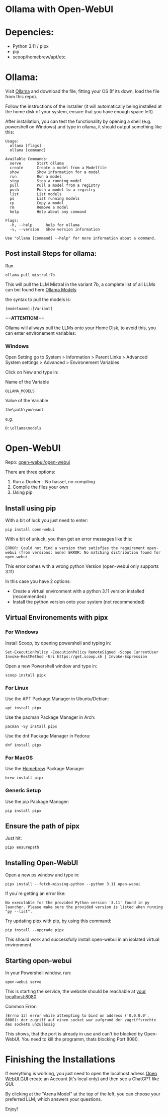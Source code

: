 # Ollama with Open-WebUI

# Depencies:

- Python 3.11 / pipx
- pip
- scoop/homebrew/apt/etc.

  

# Ollama:

Visit [Ollama](https://ollama.com/) and download the file, fitting your OS (If its down, load the file from this repo).

Follow the instructions of the installer (it will automatically being installed at the home disk of your system, ensure that you have enough space left)

After installation, you can test the functionality by opening a shell (e.g. powershell on Windows) and type in ollama, it should output something like this:

````
Usage:
  ollama [flags]
  ollama [command]

Available Commands:
  serve       Start ollama
  create      Create a model from a Modelfile
  show        Show information for a model
  run         Run a model
  stop        Stop a running model
  pull        Pull a model from a registry
  push        Push a model to a registry
  list        List models
  ps          List running models
  cp          Copy a model
  rm          Remove a model
  help        Help about any command

Flags:
  -h, --help      help for ollama
  -v, --version   Show version information

Use "ollama [command] --help" for more information about a command.
````



## Post install Steps for ollama:

Run
````
ollama pull mistral:7b
````

This will pull the LLM Mistral in the variant 7b, a complete list of all LLMs can bei found here [Ollama Models](https://ollama.com/search)

the syntax to pull the models is:

`[modelname]:[Variant]`



==**ATTENTION!**==

Ollama will allways pull the LLMs onto your Home Disk, to avoid this, you can enter environement variables:



### Windows

Open Setting go to System > Information > Parent Links > Advanced System settings > Advanced > Environement Variables

Click on New and type in:

Name of the Variable
````
OLLAMA_MODELS
````

Value of the Variable

`
the\path\you\want
`

e.g.
````
D:\ollama\models
````



# Open-WebUI

Repo: [open-webui/open-webui](https://github.com/open-webui/open-webui)

There are three options:

1. Run a Docker - No hassel, no compiling
2. Compile the files your own
3. Using pip



## Install using pip

With a bit of luck you just need to enter:

````
pip install open-webui
````

With a bit of unluck, you then get an error messages like this:

`
ERROR: Could not find a version that satisfies the requirement open-webui (from versions: none)
ERROR: No matching distribution found for open-webui
`

This error comes with a wrong python Version (open-webui only supports 3.11)


In this case you have 2 options:
- Create a virtual environment with a python 3.11 version installed (recommended)
- Install the python version onto your system (not recommended)



## Virtual Environements with pipx


### For Windows

Install Scoop, by opening powershell and typing in:

```
Set-ExecutionPolicy -ExecutionPolicy RemoteSigned -Scope CurrentUser
Invoke-RestMethod -Uri https://get.scoop.sh | Invoke-Expression
```

Open a new Powershell window and type in:

````
scoop install pipx
`````

### For Linux

Use the APT Package Manager in Ubuntu/Debian:

````
apt install pipx
````

Use the pacman Package Manager in Arch:
````
pacman -Sy install pipx
````

Use the dnf Package Manager in Fedora:
````
dnf install pipx
````
### For MacOS

Use the [Homebrew](https://brew.sh/) Package Manager
````
brew install pipx
````

### Generic Setup

Use the pip Package Manager:
````
pip install pipx
````

## Ensure the path of pipx
Just hit:
````
pipx ensurepath
````
## Installing Open-WebUI

Open a new ps window and type in:
````
pipx install --fetch-missing-python --python 3.11 open-webui
````
If you`re getting an error like:

`
No executable for the provided Python version '3.11' found in py launcher. Please make sure the provided version is listed when running "py --list".
`
  
Try updating pipx with pip, by using this command:

````
pip install --upgrade pipx
````  
  
This should work and successfully install open-webui in an isolated virtual environment.
  

## Starting open-webui

In your Powershell window, run:
````
open-webui serve
 ````
This is starting the service, the website should be reachable at [your localhost:8080](http://localhost:8080/)

Common Error:
````
[Errno 13] error while attempting to bind on address ('0.0.0.0', 8080): der zugriff auf einen socket war aufgrund der zugriffsrechte des sockets unzulässig
````
This shows, that the port is already in use and can't be blocked by Open-WebUI. You need to kill the programm, thats blocking Port 8080.


# Finishing the Installations

If everything is working, you just need to open the localhost adress [Open WebUI GUI](http://localhost:8080/) create an Account (it's local only) and then see a ChatGPT like GUI. 

By clicking at the "Arena Model" at the top of the left, you can choose your preferred LLM, which answers your questions.

Enjoy!
